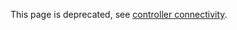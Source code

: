 
This page is deprecated, see [controller connectivity](/jhu-dvrk/sawIntuitiveResearchKit/wiki/ControllerConnection).
